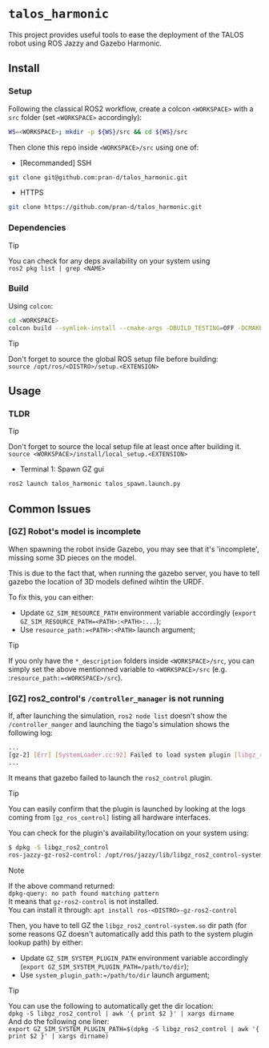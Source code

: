 # `talos_harmonic`

This project provides useful tools to ease the deployment of the TALOS robot
using ROS Jazzy and Gazebo Harmonic.

## Install

### Setup

Following the classical ROS2 workflow, create a colcon `<WORKSPACE>` with a
`src` folder (set `<WORKSPACE>` accordingly):

```sh
WS=<WORKSPACE>; mkdir -p ${WS}/src && cd ${WS}/src
```

Then clone this repo inside `<WORKSPACE>/src` using one of:

* [Recommanded] SSH
```sh
git clone git@github.com:pran-d/talos_harmonic.git
```

* HTTPS
```sh
git clone https://github.com/pran-d/talos_harmonic.git
```

### Dependencies

> [!tip]
> You can check for any deps availability on your system using<br>
> `ros2 pkg list | grep <NAME>`

### Build

Using `colcon`:

```sh
cd <WORKSPACE>
colcon build --symlink-install --cmake-args -DBUILD_TESTING=OFF -DCMAKE_BUILD_TYPE=Release
```

> [!tip]
> Don't forget to source the global ROS setup file before building:<br>
> `source /opt/ros/<DISTRO>/setup.<EXTENSION>`

## Usage

### TLDR

> [!tip]
> Don't forget to source the local setup file at least once after building
> it.<br>
> `source <WORKSPACE>/install/local_setup.<EXTENSION>`

- Terminal 1: Spawn GZ gui
```sh
ros2 launch talos_harmonic talos_spawn.launch.py
```

## Common Issues

### [GZ] Robot's model is incomplete

When spawning the robot inside Gazebo, you may see that it's 'incomplete',
missing some 3D pieces on the model.

This is due to the fact that, when running the gazebo server, you have to tell
gazebo the location of 3D models defined wihtin the URDF.

To fix this, you can either:
- Update `GZ_SIM_RESOURCE_PATH` environment variable accordingly (`export
  GZ_SIM_RESOURCE_PATH=<PATH>:<PATH>:...`);
- Use `resource_path:=<PATH>:<PATH>` launch argument;

> [!tip]
> If you only have the `*_description` folders inside `<WORKSPACE>/src`, you can
> simply set the above mentionned variable to `<WORKSPACE>/src`
> (e.g. :`resource_path:=<WORKSPACE>/src`).

### [GZ] ros2_control's `/controller_manager` is not running

If, after launching the simulation, `ros2 node list` doesn't show the
`/controller_manger` and launching the tiago's simulation shows the following
log:

```sh
...
[gz-2] [Err] [SystemLoader.cc:92] Failed to load system plugin [libgz_ros2_control-system.so] : Could not find shared library.`
...
```

It means that gazebo failed to launch the `ros2_control` plugin.

> [!tip]
> You can easily confirm that the plugin is launched by looking at the logs coming
> from `[gz_ros_control]` listing all hardware interfaces.

You can check for the plugin's availability/location on your system using:

```sh
$ dpkg -S libgz_ros2_control
ros-jazzy-gz-ros2-control: /opt/ros/jazzy/lib/libgz_ros2_control-system.so
```

> [!note]
>  If the above command returned:<br>
> `dpkg-query: no path found matching pattern`<br>
> It means that `gz-ros2-control` is not installed.<br>
> You can install it through: `apt install ros-<DISTRO>-gz-ros2-control`

Then, you have to tell GZ the `libgz_ros2_control-system.so` dir path (for some
reasons GZ doesn't automatically add this path to the system plugin lookup path)
by either:
- Update `GZ_SIM_SYSTEM_PLUGIN_PATH` environment variable accordingly (`export
  GZ_SIM_SYSTEM_PLUGIN_PATH=/path/to/dir`);
- Use `system_plugin_path:=/path/to/dir` launch argument;

> [!tip]
> You can use the following to automatically get the dir location:<br>
> `dpkg -S libgz_ros2_control | awk '{ print $2 }' | xargs dirname`<br>
> And do the following one liner:<br>
> `export GZ_SIM_SYSTEM_PLUGIN_PATH=$(dpkg -S libgz_ros2_control | awk '{ print $2 }' | xargs dirname)`
